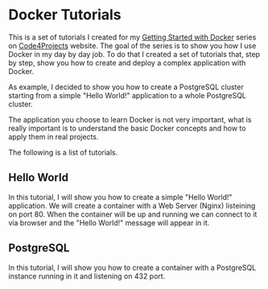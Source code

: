 # Docker Tutorials

This is a set of tutorials I created for my [Getting Started with Docker](http://code4projects.altervista.org/series/getting-started-with-docker/) series on [Code4Projects](http://code4projects.altervista.org) website. The goal of the series is to show you how I use Docker in my day by day job. To do that I created a set of tutorials that, step by step, show you how to create and deploy a complex application with Docker.

As example, I decided to show you how to create a PostgreSQL cluster starting from a simple "Hello World!" application to a whole PostgreSQL cluster.

The application you choose to learn Docker is not very important, what is really important is to understand the basic Docker concepts and how to apply them in real projects.

The following is a list of tutorials.

## Hello World

In this tutorial, I will show you how to create a simple "Hello World!" application. We will create a container with a Web Server (Nginx) listeining on port 80. When the container will be up and running we can connect to it via browser and the "Hello World!" message will appear in it.

## PostgreSQL

In this tutorial, I will show you how to create a container with a PostgreSQL instance running in it and listening on 432 port.
